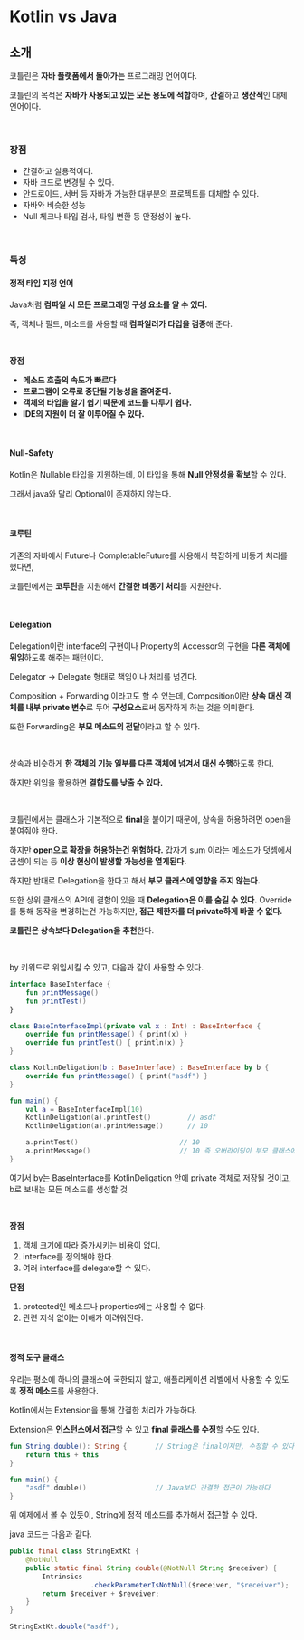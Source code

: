 # Kotlin vs Java

## 소개

코틀린은 **자바 플랫폼에서 돌아가는** 프로그래밍 언어이다.

코틀린의 목적은 **자바가 사용되고 있는 모든 용도에 적합**하며, **간결**하고 **생산적**인 대체 언어이다.

<br>

### 장점

- 간결하고 실용적이다.
- 자바 코드로 변경될 수 있다.
- 안드로이드, 서버 등 자바가 가능한 대부분의 프로젝트를 대체할 수 있다.
- 자바와 비슷한 성능
- Null 체크나 타입 검사, 타입 변환 등 안정성이 높다.

<br>

### 특징

#### 정적 타입 지정 언어

Java처럼 **컴파일 시 모든 프로그래밍 구성 요소를 알 수 있다.**

즉, 객체나 필드, 메소드를 사용할 때 **컴파일러가 타입을 검증**해 준다.

<br>

**장점**

- **메소드 호출의 속도가 빠르다**
- **프로그램이 오류로 중단될 가능성을 줄여준다.**
- **객체의 타입을 알기 쉽기 때문에 코드를 다루기 쉽다.**
- **IDE의 지원이 더 잘 이루어질 수 있다.**

<br>

#### Null-Safety

Kotlin은 Nullable 타입을 지원하는데, 이 타입을 통해 **Null 안정성을 확보**할 수 있다.

그래서 java와 달리 Optional이 존재하지 않는다.

<br>

#### 코루틴

기존의 자바에서 Future나 CompletableFuture를 사용해서 복잡하게 비동기 처리를 했다면,

코틀린에서는 **코루틴**을 지원해서 **간결한 비동기 처리**를 지원한다.

<br>

#### Delegation

Delegation이란 interface의 구현이나 Property의 Accessor의 구현을 **다른 객체에 위임**하도록 해주는 패턴이다.

Delegator -> Delegate 형태로 책임이나 처리를 넘긴다.

Composition + Forwarding 이라고도 할 수 있는데, Composition이란 **상속 대신 객체를 내부 private 변수**로 두어 **구성요소**로써 동작하게 하는 것을 의미한다.

또한 Forwarding은 **부모 메소드의 전달**이라고 할 수 있다.

<br>

상속과 비슷하게 **한 객체의 기능 일부를 다른 객체에 넘겨서 대신 수행**하도록 한다.

하지만 위임을 활용하면 **결합도를 낮출 수 있다.**

<br>

코틀린에서는 클래스가 기본적으로 **final**을 붙이기 때문에, 상속을 허용하려면 open을 붙여줘야 한다.

하지만 **open으로 확장을 허용하는건 위험하다.** 갑자기 sum 이라는 메소드가 덧셈에서 곱셈이 되는 등 **이상 현상이 발생할 가능성을 열게된다.**

하지만 반대로 Delegation을 한다고 해서 **부모 클래스에 영향을 주지 않는다.**

또한 상위 클래스의 API에 결함이 있을 때 **Delegation은 이를 숨길 수 있다.** Override를 통해 동작을 변경하는건 가능하지만, **접근 제한자를 더 private하게 바꿀 수  없다.**

**코틀린은 상속보다 Delegation을 추천**한다.

<br>

by 키워드로 위임시킬 수 있고, 다음과 같이 사용할 수 있다.

``` kotlin
interface BaseInterface {
    fun printMessage()
    fun printTest()
}

class BaseInterfaceImpl(private val x : Int) : BaseInterface {
    override fun printMessage() { print(x) }
    override fun printTest() { println(x) }
}

class KotlinDeligation(b : BaseInterface) : BaseInterface by b {
    override fun printMessage() { print("asdf") }
}

fun main() {
    val a = BaseInterfaceImpl(10)
    KotlinDeligation(a).printTest()			// asdf
    KotlinDeligation(a).printMessage()		// 10

    a.printTest()						  // 10
    a.printMessage()					  // 10 즉 오버라이딩이 부모 클래스에게 영향 X
}
```

여기서 by는 BaseInterface를 KotlinDeligation 안에 private 객체로 저장될 것이고, b로 보내는 모든 메소드를 생성할 것

<br>

**장점**

1. 객체 크기에 따라 증가시키는 비용이 없다.
2. interface를 정의해야 한다.
3. 여러 interface를 delegate할 수 있다.

**단점**

1. protected인 메소드나 properties에는 사용할 수 없다.
2. 관련 지식 없이는 이해가 어려워진다.

<br>

#### 정적 도구 클래스

우리는 평소에 하나의 클래스에 국한되지 않고, 애플리케이션 레벨에서 사용할 수 있도록 **정적 메소드**를 사용한다.

Kotlin에서는 Extension을 통해 간결한 처리가 가능하다.

Extension은 **인스턴스에서 접근**할 수 있고 **final 클래스를 수정**할 수도 있다.

```kotlin
fun String.double(): String {		// String은 final이지만, 수정할 수 있다.
    return this + this
}

fun main() {
    "asdf".double()					// Java보다 간결한 접근이 가능하다
}
```

위 예제에서 볼 수 있듯이, String에 정적 메소드를 추가해서 접근할 수 있다.

java 코드는 다음과 같다.

``` java
public final class StringExtKt {
	@NotNull
	public static final String double(@NotNull String $receiver) {
  		Intrinsics
  					.checkParameterIsNotNull($receiver, "$receiver");
		return $receiver + $reveiver;
    }
}

StringExtKt.double("asdf");
```